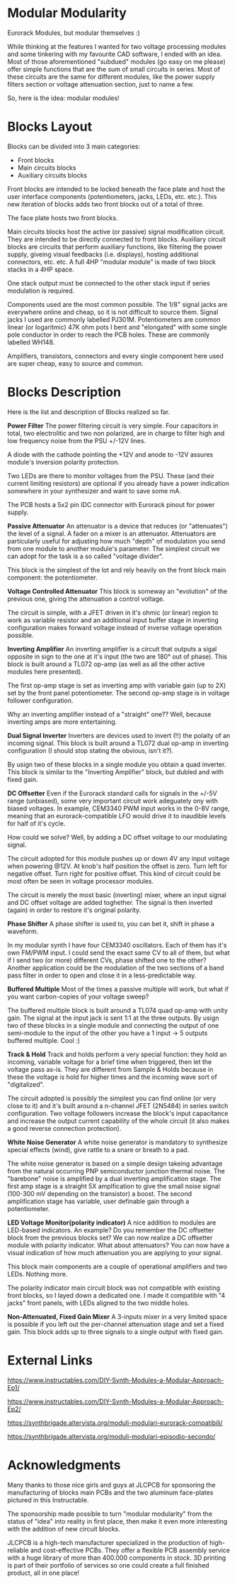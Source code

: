 # Modular Modularity
Eurorack Modules, but modular themselves :)

While thinking at the features I wanted for two voltage processing modules and some tinkering with my favourite CAD software, I ended with an idea. Most of those aforementioned "subdued" modules (go easy on me please) offer simple functions that are the sum of small circuits in series. Most of these circuits are the same for different modules, like the power supply filters section or voltage attenuation section, just to name a few.

So, here is the idea: modular modules!

# Blocks Layout
Blocks can be divided into 3 main categories:
- Front blocks
- Main circuits blocks
- Auxiliary circuits blocks
  
Front blocks are intended to be locked beneath the face plate and host the user interface components (potentiometers, jacks, LEDs, etc. etc.). This new iteration of blocks adds two front blocks out of a total of three.

The face plate hosts two front blocks.

Main circuits blocks host the active (or passive) signal modification circuit. They are intended to be directly connected to front blocks.
Auxiliary circuit blocks are circuits that perform auxiliary functions, like filtering the power supply, giveing visual feedbacks (i.e. displays), hosting additional connectors, etc. etc.
A full 4HP "modular module" is made of two block stacks in a 4HP space.

One stack output must be connected to the other stack input if series modulation is required.

Components used are the most common possible. The 1/8" signal jacks are everywhere online and cheap, so it is not difficult to source them. Signal jacks I used are commonly labelled PJ301M.
Potentiometers are common linear (or logaritmic) 47K ohm pots I bent and "elongated" with some single pole conductor in order to reach the PCB holes. These are commonly labelled WH148.

Amplifiers, transistors, connectors and every single component here used are super cheap, easy to source and common.

# Blocks Description
Here is the list and description of Blocks realized so far.

**Power Filter**
The power filtering circuit is very simple. Four capacitors in total, two electrolitic and two non polarized, are in charge to filter high and low frequency noise from the PSU +/-12V lines.

A diode with the cathode pointing the +12V and anode to -12V assures module's inversion polarity protection.

Two LEDs are there to monitor voltages from the PSU. These (and their current limiting resistors) are optional if you already have a power indication somewhere in your synthesizer and want to save some mA.

The PCB hosts a 5x2 pin IDC connector with Eurorack pinout for power supply.

**Passive Attenuator**
An attenuator is a device that reduces (or "attenuates") the level of a signal. A fader on a mixer is an attenuator. Attenuators are particularly useful for adjusting how much "depth" of modulation you send from one module to another module's parameter. The simplest circuit we can adopt for the task is a so called "voltage divider".

This block is the simplest of the lot and rely heavily on the front block main component: the potentiometer.

**Voltage Controlled Attenuator**
This block is someway an "evolution" of the previous one, giving the attenuation a control voltage.

The circuit is simple, with a JFET driven in it's ohmic (or linear) region to work as variable resistor and an additional input buffer stage in inverting configuration makes forward voltage instead of inverse voltage operation possible.

**Inverting Amplifier**
An inverting amplifier is a circuit that outputs a sigal opposite in sign to the one at it's input (the two are 180° out of phase). This block is built around a TL072 op-amp (as well as all the other active modules here presented).

The first op-amp stage is set as inverting amp with variable gain (up to 2X) set by the front panel potentiometer. The second op-amp stage is in voltage follower configuration.

Why an inverting amplifier instead of a "straight" one?? Well, because inverting amps are more entertaining.

**Dual Signal Inverter**
Inverters are devices used to invert (!!) the polaity of an incoming signal. This block is built around a TL072 dual op-amp in inverting configuration (I should stop stating the obvious, isn't it?).

By usign two of these blocks in a single module you obtain a quad inverter. This block is similar to the "Inverting Amplifier" block, but dubled and with fixed gain.

**DC Offsetter**
Even if the Eurorack standard calls for signals in the +/-5V range (unbiased), some very important circuit work adeguately ony with biased voltages. In example, CEM3340 PWM input works in the 0-8V range, meaning that an eurorack-compatible LFO would drive it to inaudible levels for half of it's cycle.

How could we solve? Well, by adding a DC offset voltage to our modulating signal.

The circuit adopted for this module pushes up or down 4V any input voltage when powering @12V. At knob's half position the offset is zero. Turn left for negative offset. Turn right for positive offset. This kind of circuit could be most often be seen in voltage processor modules.

The circuit is merely the most basic (inverting) mixer, where an input signal and DC offset voltage are added toghether. The signal is then inverted (again) in order to restore it's original polarity.

**Phase Shifter**
A phase shifter is used to, you can bet it, shift in phase a waveform. 

In my modular synth I have four CEM3340 oscillators. Each of them has it's own FM/PWM input. I could send the exact same CV to all of them, but what if I send two (or more) different CVs, phase shifted one to the other? Another application could be the modulation of the two sections of a band pass filter in order to open and close it in a less-predictable way.

**Buffered Multiple**
Most of the times a passive multiple will work, but what if you want carbon-copies of your voltage sweep?

The buffered multiple block is built around a TL074 quad op-amp with unity gain. The signal at the input jack is sent 1:1 at the three outputs. By usign two of these blocks in a single module and connecting the output of one semi-module to the input of the other you have a 1 input -> 5 outputs buffered multiple. Cool :)

**Track & Hold**
Track and holds perform a very special function: they hold an incoming, variable voltage for a brief time when triggered, then let the voltage pass as-is. They are different from Sample & Holds because in these the voltage is hold for higher times and the incoming wave sort of "digitalized".

The circuit adopted is possibly the simplest you can find online (or very close to it) and it's built around a n-channel JFET (2N5484) in series switch configuration. Two voltage followers increase the block's input capacitance and increase the output current capability of the whole circuit (it also makes a good reverse connection protection).

**White Noise Generator**
A white noise generator is mandatory to synthesize special effects (wind), give rattle to a snare or breath to a pad.

The white noise generator is based on a simple design takeing advantage from the natural occurring PNP semiconductor junction thermal noise. The "barebone" noise is amplified by a dual inverting amplification stage. The first amp stage is a straight 5X amplfication to give the small noise signal (100-300 mV depending on the transistor) a boost. The second amplification stage has variable, user definable gain through a potentiometer.

**LED Voltage Monitor(polarity indicator)**
A nice addition to modules are LED-based indicators. An example? Do you remember the DC offsetter block from the previous blocks set? We can now realize a DC offsetter module with polarity indicator. What about attenuators? You can now have a visual indication of how much attenuation you are applying to your signal.

This block main components are a couple of operational amplifiers and two LEDs. Nothing more.

The polarity indicator main circuit block was not compatible with existing front blocks, so I layed down a dedicated one. I made it compatible with "4 jacks" front panels, with LEDs aligned to the two middle holes.

**Non-Attenuated, Fixed Gain Mixer**
A 3-inputs mixer in a very limited space is possible if you left out the per-channel attenuation stage and set a fixed gain. This block adds up to three signals to a single output with fixed gain.

# External Links
https://www.instructables.com/DIY-Synth-Modules-a-Modular-Approach-Ep1/

https://www.instructables.com/DIY-Synth-Modules-a-Modular-Approach-Ep2/

https://synthbrigade.altervista.org/moduli-modulari-eurorack-compatibili/

https://synthbrigade.altervista.org/moduli-modulari-episodio-secondo/

# Acknowledgments
Many thanks to those nice girls and guys at JLCPCB for sponsoring the manufacturing of blocks main PCBs and the two aluminum face-plates pictured in this Instructable.

The sponsorship made possible to turn "modular modularity" from the status of "idea" into reality in first place, then make it even more interesting with the addition of new circuit blocks.

JLCPCB is a high-tech manufacturer specialized in the production of high-reliable and cost-effective PCBs. They offer a flexible PCB assembly service with a huge library of more than 400.000 components in stock.
3D printing is part of their portfolio of services so one could create a full finished product, all in one place!
